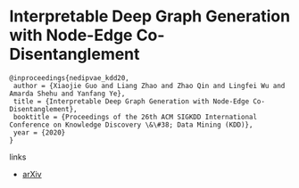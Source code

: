 # Interpretable Deep Graph Generation with Node-Edge Co-Disentanglement

```
@inproceedings{nedipvae_kdd20,
 author = {Xiaojie Guo and Liang Zhao and Zhao Qin and Lingfei Wu and Amarda Shehu and Yanfang Ye},
 title = {Interpretable Deep Graph Generation with Node-Edge Co-Disentanglement},
 booktitle = {Proceedings of the 26th ACM SIGKDD International Conference on Knowledge Discovery \&\#38; Data Mining (KDD)},
 year = {2020}
}
```

links
- [arXiv](https://arxiv.org/abs/2006.05385)
